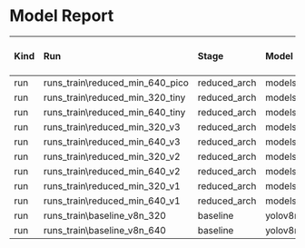 # Model Report

| Kind   | Run                             | Stage        | Model                            |   ImgSize |   Epochs |   Batch | File                                            |   Size (MB) |   mAP@0.5 |   mAP@0.5:0.95 |   Train Time (min) |   Params (M) |   FLOPs (G) |   Latency (ms) |
|:-------|:--------------------------------|:-------------|:---------------------------------|----------:|---------:|--------:|:------------------------------------------------|------------:|----------:|---------------:|-------------------:|-------------:|------------:|---------------:|
| run    | runs_train\reduced_min_640_pico | reduced_arch | models\reduced_min_640_pico.yaml |       640 |      250 |      16 | runs_train\reduced_min_640_pico\weights\best.pt |       0.26  |    0.7096 |         0.3908 |                0   |       0.0812 |      0.1469 |          1.855 |
| run    | runs_train\reduced_min_320_tiny | reduced_arch | models\reduced_min_320_tiny.yaml |       320 |      200 |      32 | runs_train\reduced_min_320_tiny\weights\best.pt |       0.735 |    0.8397 |         0.5183 |                0   |       0.3029 |      0.2154 |         10.096 |
| run    | runs_train\reduced_min_640_tiny | reduced_arch | models/reduced_min_640_tiny.yaml |       640 |      150 |      16 | runs_train\reduced_min_640_tiny\weights\best.pt |       0.766 |    0.8787 |         0.5617 |                0   |       0.3029 |      0.2154 |          8.887 |
| run    | runs_train\reduced_min_320_v3   | reduced_arch | models\reduced_min_320_v3.yaml   |       320 |      150 |      32 | runs_train\reduced_min_320_v3\weights\best.pt   |       2.126 |    0.8651 |         0.5477 |                0   |       1.0207 |      0.4562 |         11.165 |
| run    | runs_train\reduced_min_640_v3   | reduced_arch | models\reduced_min_640_v3.yaml   |       640 |      150 |      16 | runs_train\reduced_min_640_v3\weights\best.pt   |       2.164 |    0.903  |         0.5963 |              384.7 |       1.0207 |      0.4562 |         10.222 |
| run    | runs_train\reduced_min_320_v2   | reduced_arch | models\reduced_min_320_v2.yaml   |       320 |      100 |      32 | runs_train\reduced_min_320_v2\weights\best.pt   |       3.109 |    0.861  |         0.5402 |                0   |       1.5387 |      0.5748 |         11.212 |
| run    | runs_train\reduced_min_640_v2   | reduced_arch | models\reduced_min_640_v2.yaml   |       640 |      150 |      16 | runs_train\reduced_min_640_v2\weights\best.pt   |       3.154 |    0.9078 |         0.6026 |              340.8 |       1.5387 |      0.5748 |         10.329 |
| run    | runs_train\reduced_min_320_v1   | reduced_arch | models\reduced_min_320_v1.yaml   |       320 |       10 |      16 | runs_train\reduced_min_320_v1\weights\best.pt   |       3.603 |    0.7638 |         0.4493 |                0   |       1.7992 |      0.6469 |         10.089 |
| run    | runs_train\reduced_min_640_v1   | reduced_arch | models\reduced_min_640_v1.yaml   |       640 |      150 |      16 | runs_train\reduced_min_640_v1\weights\best.pt   |       3.658 |    0.9101 |         0.6079 |              374.8 |       1.7992 |      0.6469 |         10.611 |
| run    | runs_train\baseline_v8n_320     | baseline     | yolov8n.pt                       |       640 |       60 |      16 | runs_train\baseline_v8n_320\weights\best.pt     |       5.961 |    0.9199 |         0.6234 |             2867   |       3.011  |      1.0243 |         10.033 |
| run    | runs_train\baseline_v8n_640     | baseline     | yolov8n.pt                       |       640 |       60 |      16 | runs_train\baseline_v8n_640\weights\best.pt     |       5.961 |    0.9199 |         0.6234 |             2414.2 |       3.011  |      1.0243 |         10.145 |
